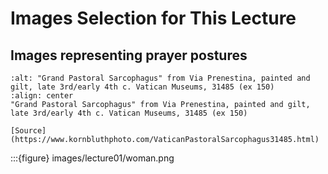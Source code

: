 # Images Selection for This Lecture


## Images representing prayer postures

```{figure} images/lecture01/VaticanMuseums_148.jpg
:alt: "Grand Pastoral Sarcophagus" from Via Prenestina, painted and gilt, late 3rd/early 4th c. Vatican Museums, 31485 (ex 150)
:align: center
"Grand Pastoral Sarcophagus" from Via Prenestina, painted and gilt, late 3rd/early 4th c. Vatican Museums, 31485 (ex 150) 

[Source](https://www.kornbluthphoto.com/VaticanPastoralSarcophagus31485.html)
```

:::{figure} images/lecture01/woman.png